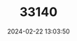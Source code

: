---
title: "33140"
category: "Shorea uliginosa"
draft: false
date: 2024-02-22 13:03:50
languages:
  Undetermined: ["Kayu Pengerawan Buaya"]
  Indonesian: ["Meranti Bakau", "Meranti Bunga"]
---
